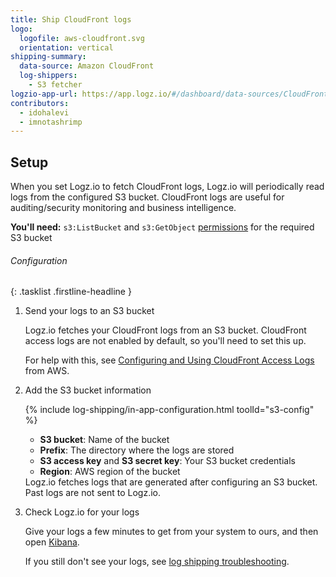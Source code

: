 ```yaml
---
title: Ship CloudFront logs
logo:
  logofile: aws-cloudfront.svg
  orientation: vertical
shipping-summary:
  data-source: Amazon CloudFront
  log-shippers:
    - S3 fetcher
logzio-app-url: https://app.logz.io/#/dashboard/data-sources/CloudFront
contributors:
  - idohalevi
  - imnotashrimp
---
```


## Setup

When you set Logz.io to fetch CloudFront logs, Logz.io will periodically read logs from the configured S3 bucket.
CloudFront logs are useful for auditing/security monitoring and business intelligence.

**You'll need:** `s3:ListBucket` and `s3:GetObject` [permissions](https://support.logz.io/hc/en-us/articles/209486129-Troubleshooting-AWS-IAM-Configuration-for-retrieving-logs-from-a-S3-Bucket) for the required S3 bucket

###### Configuration

{: .tasklist .firstline-headline }
1. Send your logs to an S3 bucket

    Logz.io fetches your CloudFront logs from an S3 bucket.
    CloudFront access logs are not enabled by default, so you'll need to set this up.

    For help with this, see [Configuring and Using CloudFront Access Logs](https://docs.aws.amazon.com/AmazonCloudFront/latest/DeveloperGuide/AccessLogs.html) from AWS.

2. Add the S3 bucket information

    {% include log-shipping/in-app-configuration.html toolId="s3-config" %}

    * **S3 bucket**: Name of the bucket
    * **Prefix**: The directory where the logs are stored
    * **S3 access key** and **S3 secret key**: Your S3 bucket credentials
    * **Region**: AWS region of the bucket

    <!-- logzio-inject:s3-config -->

    <div class="info-box important">
      Logz.io fetches logs that are generated after configuring an S3 bucket.
      Past logs are not sent to Logz.io.
    </div>

3. Check Logz.io for your logs

    Give your logs a few minutes to get from your system to ours, and then open [Kibana](https://app.logz.io/#/dashboard/kibana).

    If you still don't see your logs, see [log shipping troubleshooting]({{site.baseurl}}/user-guide/log-shipping/log-shipping-troubleshooting.html).
